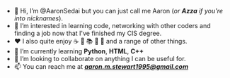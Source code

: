 - 👋 Hi, I’m @AaronSedai but you can just call me Aaron (<i>or <b>Azza</b> if you're into nicknames</i>).
- 👀 I’m interested in learning code, networking with other coders and finding a job now that I've finished my CIS degree.
- ❤️ I also quite enjoy ☕ 🍕 📚 🍺 🎵 and a range of other things.
- 🌱 I’m currently learning <b>Python</b>, <b>HTML</b>, <b>C++</b>
- 💞️ I’m looking to collaborate on anything I can be useful for.
- 📫 You can reach me at <strong><em>aaron.m.stewart1995@gmail.com</strong></em>

<!---
AaronSedai/AaronSedai is a ✨ special ✨ repository because its `README.md` (this file) appears on your GitHub profile.
You can click the Preview link to take a look at your changes.
--->
